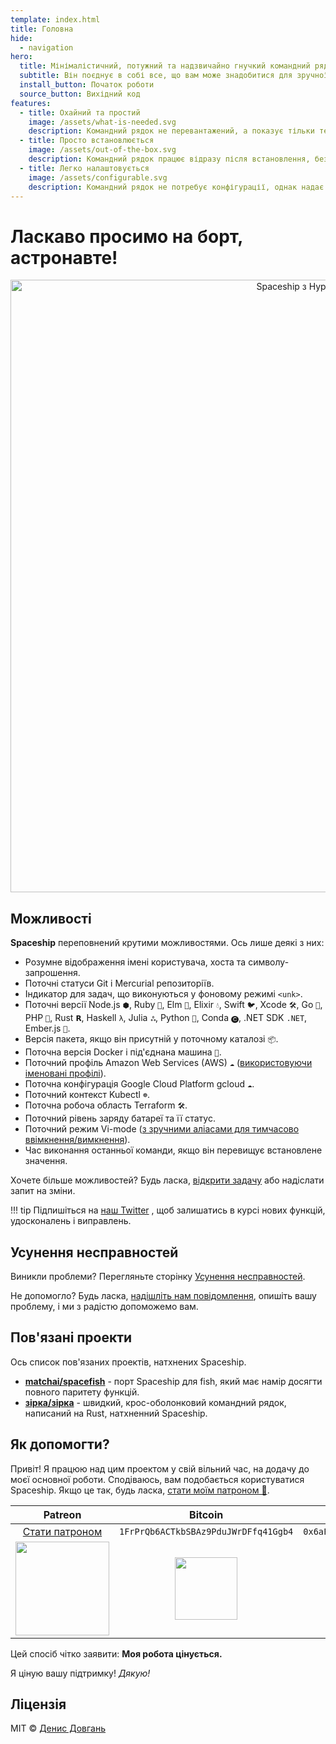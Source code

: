 ```yaml
---
template: index.html
title: Головна
hide:
  - navigation
hero:
  title: Мінімалістичний, потужний та надзвичайно гнучкий командний рядок Zsh
  subtitle: Він поєднує в собі все, що вам може знадобитися для зручної роботи без зайвих ускладнень. Неначе справжній космічний корабель.
  install_button: Початок роботи
  source_button: Вихідний код
features:
  - title: Охайний та простий
    image: /assets/what-is-needed.svg
    description: Командний рядок не перевантажений, а показує тільки те, що вам потрібно в даний момент (поточна директорія, гілка git тощо).
  - title: Просто встановлюється
    image: /assets/out-of-the-box.svg
    description: Командний рядок працює відразу після встановлення, без додаткової конфігурації. Встановлюйте та користуйтесь.
  - title: Легко налаштовується
    image: /assets/configurable.svg
    description: Командний рядок не потребує конфігурації, однак надає зрозумілий та простий інтерфейс для налаштувань.
---
```


# Ласкаво просимо на борт, астронавте!

<p align="center">
  <img alt="Spaceship з Hyper та One Dark" src="https://user-images.githubusercontent.com/10276208/36086434-5de52ace-0ff2-11e8-8299-c67f9ab4e9bd.gif" width="980px">
</p>

## Можливості

**Spaceship** переповнений крутими можливостями. Ось лише деякі з них:

- Розумне відображення імені користувача, хоста та символу-запрошення.
- Поточні статуси Git і Mercurial репозиторіїв.
- Індикатор для задач, що виконуються у фоновому режимі `<unk>`.
- Поточні версії Node.js `⬢`, Ruby `💎`, Elm `🌳`, Elixir `💧`, Swift `🐦`, Xcode `🛠`, Go `🐹`, PHP `🐘`, Rust `𝗥`, Haskell `λ`, Julia `ஃ`, Python `🐍`, Conda `🅒`, .NET SDK `.NET`, Ember.js `🐹`.
- Версія пакета, якщо він присутній у поточному каталозі `📦`.
- Поточна версія Docker і під'єднана машина `🐳`.
- Поточний профіль Amazon Web Services (AWS) `☁️` ([використовуючи іменовані профілі](http://docs.aws.amazon.com/cli/latest/userguide/cli-multiple-profiles.html)).
- Поточна конфігурація Google Cloud Platform gcloud `☁️`.
- Поточний контекст Kubectl `☸️`.
- Поточна робоча область Terraform `🛠`.
- Поточний рівень заряду батареї та її статус.
- Поточний режим Vi-mode ([з зручними аліасами для тимчасово ввімкнення/вимкнення](./options.md#vi-mode-vi_mode)).
- Час виконання останньої команди, якщо він перевищує встановлене значення.

Хочете більше можливостей? Будь ласка, [відкрити задачу](https://github.com/denysdovhan/yspaceship-prompt/issues/new/choose) або надіслати запит на зміни.

<!-- prettier-ignore -->
!!! tip Підпишіться на [наш Twitter](//twitter.com/SpaceshipPrompt) , щоб залишатись в курсі нових функцій, удосконалень і виправлень.

## Усунення несправностей

Виникли проблеми? Перегляньте сторінку [Усунення несправностей](./troubleshooting.md).

Не допомогло? Будь ласка, [надішліть нам повідомлення](https://github.com/denysdovhan/spaceship-prompt/issues/new/choose), опишіть вашу проблему, і ми з радістю допоможемо вам.

## Пов'язані проекти

Ось список пов'язаних проектів, натхнених Spaceship.

- [**matchai/spacefish**](https://github.com/matchai/spacefish) - порт Spaceship для fish, який має намір досягти повного паритету функцій.
- [**зірка/зірка**](https://github.com/starship/starship) - швидкий, крос-оболонковий командний рядок, написаний на Rust, натхненний Spaceship.

## Як допомогти?

Привіт! Я працюю над цим проектом у свій вільний час, на додачу до моєї основної роботи. Сподіваюсь, вам подобається користуватися Spaceship. Якщо це так, будь ласка, [стати моїм патроном 🤝][patreon-url].

|                                                                    Patreon                                                                     |                                                             Bitcoin                                                             |                                                            Ethereum                                                             |
| :--------------------------------------------------------------------------------------------------------------------------------------------: | :-----------------------------------------------------------------------------------------------------------------------------: | :-----------------------------------------------------------------------------------------------------------------------------: |
|                                                         [Стати патроном][patreon-url]                                                          |                                              `1FrPrQb6ACTkbSBAz9PduJWrDFfq41Ggb4`                                               |                                          `0x6aF39C917359897ae6969Ad682C14110afe1a0a1`                                           |
| <a href="https://www.patreon.com/denysdovhan"><img src="https://c5.patreon.com/external/logo/become_a_patron_button@2x.png" width="150px"></a> | <img src="https://user-images.githubusercontent.com/3459374/33760933-1c9b81b4-dc10-11e7-8e4b-22d81f98c138.png" width="100px" /> | <img src="https://user-images.githubusercontent.com/3459374/33760932-1c7b3fb2-dc10-11e7-9774-411264d533da.png" width="100px" /> |

Цей спосіб чітко заявити: **Моя робота цінується.**

Я ціную вашу підтримку! _Дякую!_

## Ліцензія

MIT © [Денис Довгань](http://denysdovhan.com)

[patreon-url]: https://www.patreon.com/denysdovhan
[patreon-url]: https://www.patreon.com/denysdovhan
